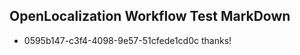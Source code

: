 ## OpenLocalization Workflow Test MarkDown
* 0595b147-c3f4-4098-9e57-51cfede1cd0c thanks!

<!--HONumber=Jul16_HO5-->


